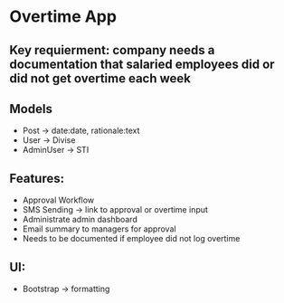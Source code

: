 # Overtime App

## Key requierment: company needs a documentation that salaried employees did or did not get overtime each week

## Models
- Post -> date:date, rationale:text
- User -> Divise
- AdminUser -> STI

## Features:
- Approval Workflow
- SMS Sending -> link to approval or overtime input
- Administrate admin dashboard
- Email summary to managers for approval
- Needs to be documented if employee did not log overtime
## UI:
- Bootstrap -> formatting

